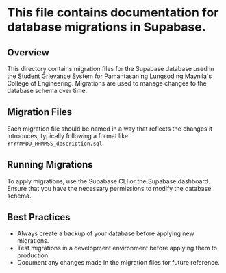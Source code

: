 # This file contains documentation for database migrations in Supabase.

## Overview

This directory contains migration files for the Supabase database used in the Student Grievance System for Pamantasan ng Lungsod ng Maynila's College of Engineering. Migrations are used to manage changes to the database schema over time.

## Migration Files

Each migration file should be named in a way that reflects the changes it introduces, typically following a format like `YYYYMMDD_HHMMSS_description.sql`. 

## Running Migrations

To apply migrations, use the Supabase CLI or the Supabase dashboard. Ensure that you have the necessary permissions to modify the database schema.

## Best Practices

- Always create a backup of your database before applying new migrations.
- Test migrations in a development environment before applying them to production.
- Document any changes made in the migration files for future reference.